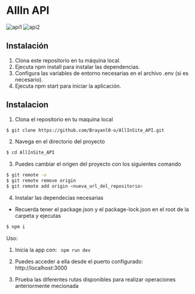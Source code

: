 # AllIn API

![api1](https://github.com/Brayanl0-o/AllInSite_API/assets/107898232/fe266e10-b8cc-4cd7-a8cb-4e0907f0967c)
![api2](https://github.com/Brayanl0-o/AllInSite_API/assets/107898232/3d77c773-8157-47fb-bf7e-51a012301a4e)


## Instalación

1. Clona este repositorio en tu máquina local.
2. Ejecuta npm install para instalar las dependencias.
3. Configura las variables de entorno necesarias en el archivo .env (si es necesario).
4. Ejecuta npm start para iniciar la aplicación.

## Instalacion

1. Clona el repositorio en tu maquina local
```bash
$ git clone https://github.com/Brayanl0-o/AllInSite_API.git
```

2. Navega en el directorio del proyecto 
```bash
$ cd AllInSite_API
```

3. Puedes cambiar el origen del proyecto con los siguientes comando

```bash
$ git remote -v
$ git remote remove origin
$ git remote add origin <nueva_url_del_repositorio>
```

4. Instalar las dependecias necesarias
- Recuerda tener el package.json y el package-lock.json en el root de la carpeta y ejecutas

```bash
$ npm i
```

Uso:
1. Inicia la app con: ``` npm run dev```

    
2. Puedes acceder a ella desde el puerto configurado:
  http://localhost:3000

3. Prueba las diferentes rutas disponibles para realizar operaciones anteriormente mecionada
